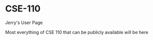 # CSE-110
Jerry's User Page

Most everything of CSE 110 that can be publicly available will be here
